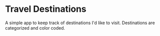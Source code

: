 # Travel Destinations

A simple app to keep track of destinations I'd like to visit.
Destinations are categorized and color coded.